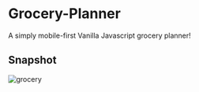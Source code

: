 # Grocery-Planner
A simply mobile-first Vanilla Javascript grocery planner!

## Snapshot

![grocery](https://user-images.githubusercontent.com/80235375/136382713-206c3ca6-2405-47c9-a427-8c6da91778f2.png)
